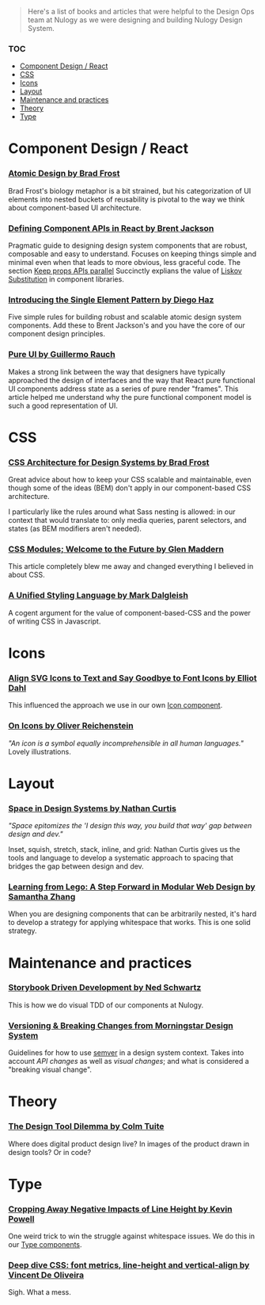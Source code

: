 > Here's a list of books and articles that were helpful to the Design Ops team at Nulogy as we were designing and building Nulogy Design System.

### TOC
- [Component Design / React](#component-design--react)
- [CSS](#css)
- [Icons](#icons)
- [Layout](#layout)
- [Maintenance and practices](#maintenance-and-practices)
- [Theory](#theory)
- [Type](#type)

# Component Design / React

### [Atomic Design by Brad Frost](http://bradfrost.com/blog/post/atomic-web-design/)

Brad Frost's biology metaphor is a bit strained, but his categorization of UI elements into nested buckets of reusability is pivotal to the way we think about component-based UI architecture.


### [Defining Component APIs in React by Brent Jackson](http://jxnblk.com/writing/posts/defining-component-apis-in-react/#defining-component-apis-in-react)

Pragmatic guide to designing design system components that are robust, composable and easy to understand. Focuses on keeping things simple and minimal even when that leads to more obvious, less graceful code. The section [Keep props APIs parallel](http://jxnblk.com/writing/posts/defining-component-apis-in-react/#keep-props-apis-parallel) Succinctly explians the value of [Liskov Substitution](https://en.wikipedia.org/wiki/Liskov_substitution_principle) in component libraries.


### [Introducing the Single Element Pattern by Diego Haz](https://medium.freecodecamp.org/introducing-the-single-element-pattern-dfbd2c295c5d)

Five simple rules for building robust and scalable atomic design system components. Add these to Brent Jackson's and you have the core of our component design principles.


### [Pure UI by Guillermo Rauch](https://rauchg.com/2015/pure-ui)

Makes a strong link between the way that designers have typically approached the design of interfaces  and the way that React pure functional UI components address state as a series of pure render "frames". This article helped me understand why the pure functional component model is such a good representation of UI.



# CSS

### [CSS Architecture for Design Systems by Brad Frost](http://bradfrost.com/blog/post/css-architecture-for-design-systems/)

Great advice about how to keep your CSS scalable and maintainable, even though some of the ideas (BEM) don't apply in our component-based CSS architecture.

I particularly like the rules around what Sass nesting is allowed: in our context that would translate to: only media queries, parent selectors, and states (as BEM modifiers aren't needed).


### [CSS Modules; Welcome to the Future by Glen Maddern](https://glenmaddern.com/articles/css-modules)

This article completely blew me away and changed everything I believed in about CSS.


### [A Unified Styling Language by Mark Dalgleish](https://medium.com/seek-blog/a-unified-styling-language-d0c208de2660)

A cogent argument for the value of component-based-CSS and the power of writing CSS in Javascript.



# Icons 

### [Align SVG Icons to Text and Say Goodbye to Font Icons by Elliot Dahl](https://blog.prototypr.io/align-svg-icons-to-text-and-say-goodbye-to-font-icons-d44b3d7b26b4)

This influenced the approach we use in our own [Icon component](https://nulogy.design/components/icons).


### [On Icons by Oliver Reichenstein](https://ia.net/topics/on-icons)

_"An icon is a symbol equally incomprehensible in all human languages."_ Lovely illustrations.



# Layout

### [Space in Design Systems by Nathan Curtis](https://medium.com/eightshapes-llc/space-in-design-systems-188bcbae0d62)

_"Space epitomizes the 'I design this way, you build that way' gap between design and dev."_

Inset, squish, stretch, stack, inline, and grid: Nathan Curtis gives us the tools and language to develop a systematic approach to spacing that bridges the gap between design and dev. 


### [Learning from Lego: A Step Forward in Modular Web Design by Samantha Zhang](https://alistapart.com/article/learning-from-lego-a-step-forward-in-modular-web-design)

When you are designing components that can be arbitrarily nested, it's hard to develop a strategy for applying whitespace that works. This is one solid strategy.



# Maintenance and practices

### [Storybook Driven Development by Ned Schwartz](https://medium.com/nulogy/storybook-driven-development-a3c517276c07)

This is how we do visual TDD of our components at Nulogy.


### [Versioning & Breaking Changes from Morningstar Design System](http://designsystem.morningstar.com/about/versioning.html)

Guidelines for how to use [semver](https://semver.org) in a design system context. Takes into account _API changes_ as well as _visual changes_; and what is considered a "breaking visual change".



# Theory

### [The Design Tool Dilemma by Colm Tuite](https://medium.freecodecamp.org/the-design-tool-dilemma-225541c4ad1d)

Where does digital product design live? In images of the product drawn in design tools? Or in code? 



# Type

### [Cropping Away Negative Impacts of Line Height by Kevin Powell](https://medium.com/eightshapes-llc/cropping-away-negative-impacts-of-line-height-84d744e016ce)

One weird trick to win the struggle against whitespace issues. We do this in our [Type components](https://nulogy.design/components/type).


### [Deep dive CSS: font metrics, line-height and vertical-align by Vincent De Oliveira](http://iamvdo.me/en/blog/css-font-metrics-line-height-and-vertical-align)

Sigh. What a mess.

